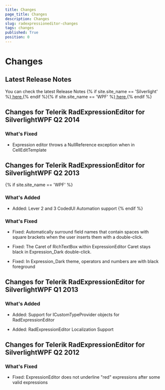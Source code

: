 ```yaml
---
title: Changes
page_title: Changes
description: Changes
slug: radexpressioneditor-changes
tags: changes
published: True
position: 0
---
```


# Changes



## Latest Release Notes

You can check the latest Release Notes {% if site.site_name == 'Silverlight' %}[ here.](http://www.telerik.com/products/silverlight/whats-new/release_notes.aspx){% endif %}{% if site.site_name == 'WPF' %}[ here.](http://www.telerik.com/products/wpf/whats-new/release-history.aspx){% endif %}

## Changes for Telerik RadExpressionEditor for SilverlightWPF Q2 2014
	  
### What's Fixed
			

* Expression editor throws a NullReference exception when in CellEditTemplate
				  

## Changes for Telerik RadExpressionEditor for SilverlightWPF Q2 2013

{% if site.site_name == 'WPF' %} 
### What's Added
              

* Added: Lever 2 and 3 CodedUI Automation support
{% endif %}
### What's Fixed
            

* Fixed: Automatically surround field names that contain spaces with square brackets when the user inserts them with a double-click.
                

* Fixed: The Caret of RichTextBox within ExpressionEditor Caret stays black in Expression_Dark double-click.
                

* Fixed: In Expression_Dark theme, operators and numbers are with black foreground
                

## Changes for Telerik RadExpressionEditor for SilverlightWPF Q1 2013
      
### What's Added
            

* Added: Support for ICustomTypeProvider objects for RadExpressionEditor
                

* Added: RadExpressionEditor Localization Support
                

## Changes for Telerik RadExpressionEditor for SilverlightWPF Q2 2012
      
### What's Fixed
            

* Fixed: ExpressionEditor does not underline "red" expressions after some valid expressions
                
